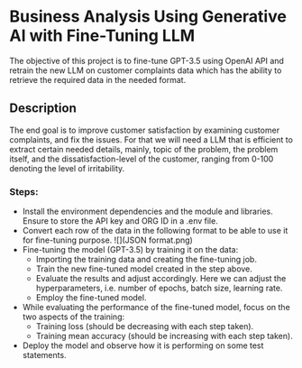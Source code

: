 # Business Analysis Using Generative AI with Fine-Tuning LLM

The objective of this project is to fine-tune GPT-3.5 using OpenAI API and retrain the new LLM on customer complaints data which has the ability to retrieve the required data in the needed format.

## Description
The end goal is to improve customer satisfaction by examining customer complaints, and fix the issues. For that we will need a LLM that is efficient to extract certain needed details, mainly, topic of the problem, the problem itself, and the dissatisfaction-level of the customer, ranging from 0-100 denoting the level of irritability. 


### Steps:
* Install the environment dependencies and the module and libraries. Ensure to store the API key and ORG ID in a .env file.
* Convert each row of the data in the following format to be able to use it for fine-tuning purpose.
![](JSON format.png)
* Fine-tuning the model (GPT-3.5) by training it on the data:
    * Importing the training data and creating the fine-tuning job.
    * Train the new fine-tuned model created in the step above.
    * Evaluate the results and adjust accordingly. Here we can adjust the hyperparameters, i.e. number of epochs, batch size, learning rate.
    * Employ the fine-tuned model.
* While evaluating the performance of the fine-tuned model, focus on the two aspects of the training:
    * Training loss (should be decreasing with each step taken).
    * Training mean accuracy (should be increasing with each step taken).
* Deploy the model and observe how it is performing on some test statements.